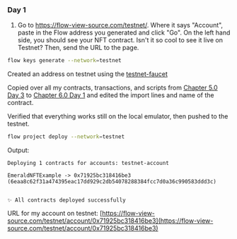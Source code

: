### Day 1

1. Go to https://flow-view-source.com/testnet/. Where it says "Account", paste in the Flow address you generated and click "Go". On the left hand side, you should see your NFT contract.  Isn't it so cool to see it live on Testnet? Then, send the URL to the page.

```sh
flow keys generate --network=testnet
```

Created an address on testnet using the [testnet-faucet](https://testnet-faucet.onflow.org/)

Copied over all my contracts, transactions, and scripts from [Chapter 5.0 Day 3](../../chapter5/day3/cadence)
to [Chapter 6.0 Day 1](cadence) and edited the import lines and name of the contract.

Verified that everything works still on the local emulator, then pushed to the testnet.

```sh
flow project deploy --network=testnet
```

Output:
```text
Deploying 1 contracts for accounts: testnet-account

EmeraldNFTExample -> 0x71925bc318416be3 (6eaa8c62f31a474395eac17dd929c2db54078288384fcc7d0a36c990583ddd3c)


✨ All contracts deployed successfully
```

URL for my account on testnet: [https://flow-view-source.com/testnet/account/0x71925bc318416be3](https://flow-view-source.com/testnet/account/0x71925bc318416be3)
